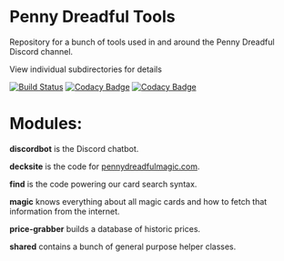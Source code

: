 
# Penny Dreadful Tools
Repository for a bunch of tools used in and around the Penny Dreadful Discord channel.

View individual subdirectories for details

[![Build Status](http://ci.katelyngigante.com/buildStatus/icon?job=Penny%20Dreadful/Penny-Dreadful-Tools/master)](http://ci.katelyngigante.com/job/Penny%20Dreadful/job/Penny-Dreadful-Tools/job/master/)
[![Codacy Badge](https://api.codacy.com/project/badge/Grade/b4e068a91bd048e9a8e803e8bde29c9d)](https://www.codacy.com/app/clockwork-singularity/Penny-Dreadful-Tools?utm_source=github.com&amp;utm_medium=referral&amp;utm_content=PennyDreadfulMTG/Penny-Dreadful-Tools&amp;utm_campaign=Badge_Grade)
[![Codacy Badge](https://api.codacy.com/project/badge/Coverage/b4e068a91bd048e9a8e803e8bde29c9d)](https://www.codacy.com/app/clockwork-singularity/Penny-Dreadful-Tools?utm_source=github.com&amp;utm_medium=referral&amp;utm_content=PennyDreadfulMTG/Penny-Dreadful-Tools&amp;utm_campaign=Badge_Coverage)

# Modules:

**discordbot** is the Discord chatbot.

**decksite** is the code for [pennydreadfulmagic.com](http://pennydreadfulmagic.com/).

**find** is the code powering our card search syntax.

**magic** knows everything about all magic cards and how to fetch that information from the internet.

**price-grabber** builds a database of historic prices.

**shared** contains a bunch of general purpose helper classes.

